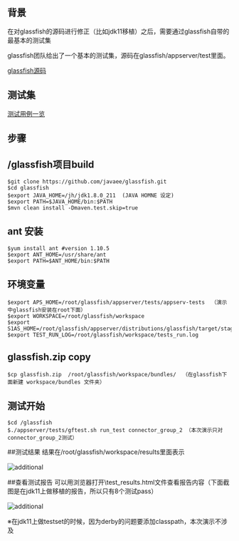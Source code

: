 ## 背景
在对glassfish的源码进行修正（比如jdk11移植）之后，需要通过glassfish自带的最基本的测试集<p>
glassfish团队给出了一个基本的测试集，源码在glassfish/appserver/test里面。<p>
[glassfish源码](https://github.com/eclipse-ee4j/jakartaee-tck)

## 测试集
[测试用例一览 ](https://github.com/eclipse-ee4j/glassfish/blob/master/Jenkinsfile)
 
## 步骤

## /glassfish项目build
    $git clone https://github.com/javaee/glassfish.git
    $cd glassfish
    $export JAVA_HOME=/jh/jdk1.8.0_211  (JAVA HOMNE 设定)
    $export PATH=$JAVA_HOME/bin:$PATH  
    $mvn clean install -Dmaven.test.skip=true

## ant 安装
    $yum install ant #version 1.10.5
    $export ANT_HOME=/usr/share/ant
    $export PATH=$ANT_HOME/bin:$PATH
    
## 环境变量 
    $export APS_HOME=/root/glassfish/appserver/tests/appserv-tests  （演示中glassfish安装在root下面）
    $export WORKSPACE=/root/glassfish/workspace
    $export S1AS_HOME=/root/glassfish/appserver/distributions/glassfish/target/stage/glassfish5/glassfish
    $export TEST_RUN_LOG=/root/glassfish/workspace/tests_run.log
## glassfish.zip copy
    $cp glassfish.zip  /root/glassfish/workspace/bundles/  （在glassfish下面新建 workspace/bundles 文件夹）

## 测试开始
    $cd /glassfish
    $./appserver/tests/gftest.sh run_test connector_group_2 （本次演示只对connector_group_2测试）
    
##测试结果
 结果在/root/glassfish/workspace/results里面表示 <p>
 ![additional](https://i.ibb.co/fX4f941/glassfishtest1.png "")　<p>
 
##查看测试报告
可以用浏览器打开\test_results.html文件查看报告内容（下面截图是在jdk11上做移植的报告，所以只有8个测试pass）<p>
![additional](https://i.ibb.co/fX4f941/glassfishtest1.png "")　<p>
※在jdk11上做testset的时候，因为derby的问题要添加classpath，本次演示不涉及

